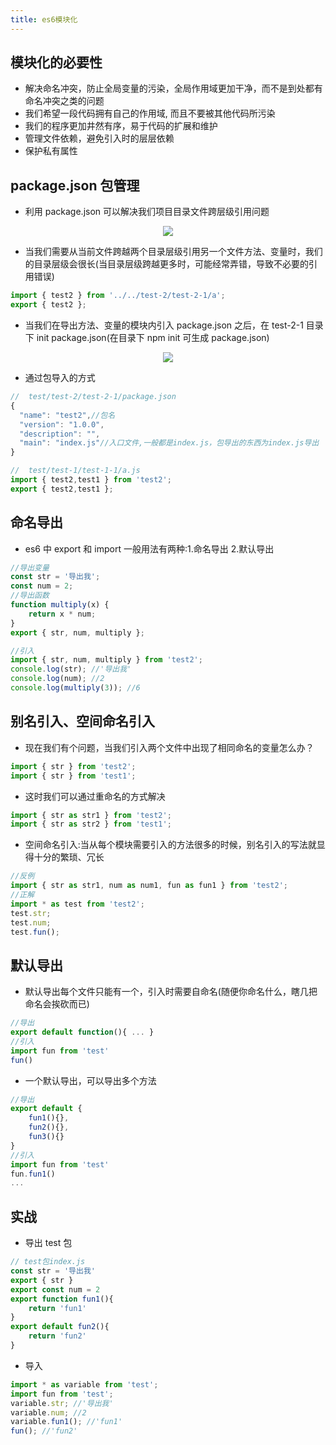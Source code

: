 ```yaml
---
title: es6模块化
---
```


## 模块化的必要性

-   解决命名冲突，防止全局变量的污染，全局作用域更加干净，而不是到处都有命名冲突之类的问题
-   我们希望一段代码拥有自己的作用域, 而且不要被其他代码所污染
-   我们的程序更加井然有序，易于代码的扩展和维护
-   管理文件依赖，避免引入时的层层依赖
-   保护私有属性

## package.json 包管理

-   利用 package.json 可以解决我们项目目录文件跨层级引用问题

<div style="text-align: center;">
  <img src="https://xjq-blog.oss-cn-shenzhen.aliyuncs.com/blog/es6module/lavel.png"/>
</div>

-   当我们需要从当前文件跨越两个目录层级引用另一个文件方法、变量时，我们的目录层级会很长(当目录层级跨越更多时，可能经常弄错，导致不必要的引用错误)

```js
import { test2 } from '../../test-2/test-2-1/a';
export { test2 };
```

-   当我们在导出方法、变量的模块内引入 package.json 之后，在 test-2-1 目录下 init package.json(在目录下 npm init 可生成 package.json)

<div style="text-align: center;">
  <img src="https://xjq-blog.oss-cn-shenzhen.aliyuncs.com/blog/es6module/package.png"/>
</div>

-   通过包导入的方式

```js
//  test/test-2/test-2-1/package.json
{
  "name": "test2",//包名
  "version": "1.0.0",
  "description": "",
  "main": "index.js"//入口文件,一般都是index.js，包导出的东西为index.js导出
}

//  test/test-1/test-1-1/a.js
import { test2,test1 } from 'test2';
export { test2,test1 };
```

## 命名导出

-   es6 中 export 和 import 一般用法有两种:1.命名导出 2.默认导出

```js
//导出变量
const str = '导出我';
const num = 2;
//导出函数
function multiply(x) {
	return x * num;
}
export { str, num, multiply };

//引入
import { str, num, multiply } from 'test2';
console.log(str); //'导出我'
console.log(num); //2
console.log(multiply(3)); //6
```

## 别名引入、空间命名引入

-   现在我们有个问题，当我们引入两个文件中出现了相同命名的变量怎么办？

```js
import { str } from 'test2';
import { str } from 'test1';
```

-   这时我们可以通过重命名的方式解决

```js
import { str as str1 } from 'test2';
import { str as str2 } from 'test1';
```

-   空间命名引入:当从每个模块需要引入的方法很多的时候，别名引入的写法就显得十分的繁琐、冗长

```js
//反例
import { str as str1, num as num1, fun as fun1 } from 'test2';
//正解
import * as test from 'test2';
test.str;
test.num;
test.fun();
```

## 默认导出

-   默认导出每个文件只能有一个，引入时需要自命名(随便你命名什么，瞎几把命名会挨砍而已)

```js
//导出
export default function(){ ... }
//引入
import fun from 'test'
fun()
```

-   一个默认导出，可以导出多个方法

```js
//导出
export default {
    fun1(){},
    fun2(){},
    fun3(){}
}
//引入
import fun from 'test'
fun.fun1()
...
```

## 实战

-   导出 test 包

```js
// test包index.js
const str = '导出我'
export { str }
export const num = 2
export function fun1(){
    return 'fun1'
}
export default fun2(){
    return 'fun2'
}
```

-   导入

```js
import * as variable from 'test';
import fun from 'test';
variable.str; //'导出我'
variable.num; //2
variable.fun1(); //'fun1'
fun(); //'fun2'
```
